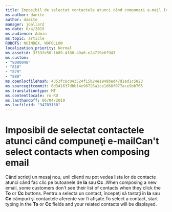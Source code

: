 ```yaml
---
title: Imposibil de selectat contactele atunci când compuneţi e-mail în Outlook.com
ms.author: daeite
author: daeite
manager: joallard
ms.date: 6/4/2019
ms.audience: Admin
ms.topic: article
ROBOTS: NOINDEX, NOFOLLOW
localization_priority: Normal
ms.assetid: 3f53fe58-1b89-4f80-a9a6-e2a719e6f943
ms.custom:
- "8000048"
- "818"
- "879"
- "880"
ms.openlocfilehash: 4353fc8c043524f15b24e1949bed47d1ad1c5023
ms.sourcegitcommit: 6d341637dbb14e90726a1ce1d68f077ace9bb765
ms.translationtype: MT
ms.contentlocale: ro-RO
ms.lasthandoff: 06/04/2019
ms.locfileid: "34703130"
---
```

# <a name="cant-select-contacts-when-composing-email"></a><span data-ttu-id="d47e3-102">Imposibil de selectat contactele atunci când compuneţi e-mail</span><span class="sxs-lookup"><span data-stu-id="d47e3-102">Can't select contacts when composing email</span></span>

<span data-ttu-id="d47e3-103">Când scrieţi un mesaj nou, unii clienti nu pot vedea lista lor de contacte atunci când fac clic pe butoanele de **la** sau **Cc** .</span><span class="sxs-lookup"><span data-stu-id="d47e3-103">When composing a new email, some customers don't see their list of contacts when they click the **To** or **Cc** buttons.</span></span> <span data-ttu-id="d47e3-104">Pentru a selecta un contact, începeţi să tastaţi în **la** sau **Cc** câmpuri şi contactele aferente vor fi afişate.</span><span class="sxs-lookup"><span data-stu-id="d47e3-104">To select a contact, start typing in the **To** or **Cc** fields and your related contacts will be displayed.</span></span>
